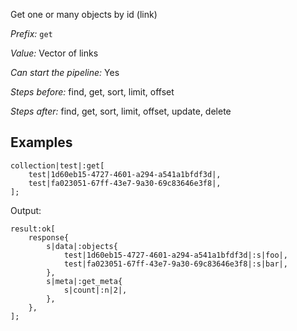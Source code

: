 Get one or many objects by id (link)

*Prefix:* `get`

*Value:* Vector of links

*Can start the pipeline:* Yes

*Steps before:* find, get, sort, limit, offset

*Steps after:* find, get, sort, limit, offset, update, delete

## Examples

<pre><code><span class="prefix_primitive">collection</span>|<span class="value_primitive">test</span>|:<span class="prefix_vector">get</span>[
	<span class="prefix_link">test</span>|<span class="value_link">1d60eb15-4727-4601-a294-a541a1bfdf3d</span>|,
	<span class="prefix_link">test</span>|<span class="value_link">fa023051-67ff-43e7-9a30-69c83646e3f8</span>|,
];
</code></pre>

Output:

<pre><code><span class="prefix_primitive">result</span>:<span class="prefix_vector">ok</span>[
	<span class="prefix_map">response</span>{
		<span class="prefix_string">s</span>|<span class="value_string">data</span>|:<span class="prefix_map">objects</span>{
			<span class="prefix_link">test</span>|<span class="value_link">1d60eb15-4727-4601-a294-a541a1bfdf3d</span>|:<span class="prefix_string">s</span>|<span class="value_string">foo</span>|,
			<span class="prefix_link">test</span>|<span class="value_link">fa023051-67ff-43e7-9a30-69c83646e3f8</span>|:<span class="prefix_string">s</span>|<span class="value_string">bar</span>|,
		},
		<span class="prefix_string">s</span>|<span class="value_string">meta</span>|:<span class="prefix_map">get_meta</span>{
			<span class="prefix_string">s</span>|<span class="value_string">count</span>|:<span class="prefix_number">n</span>|<span class="value_number">2</span>|,
		},
	},
];
</code></pre>